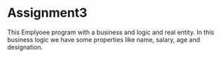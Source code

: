 # Assignment3
This Emplyoee program with a business and logic and real entity.
In this business logic we have some properties like name, salary, age and designation.
